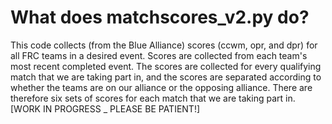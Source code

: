 What does matchscores_v2.py do?
===============================
This code collects (from the Blue Alliance) scores (ccwm, opr, and dpr) for all FRC teams in a desired event. Scores are collected from each team's 
most recent completed event. The scores are collected for every qualifying match that we are taking part in, and the scores are separated according to 
whether the teams are on our alliance or the opposing alliance. There are therefore six sets of scores for each match that we are taking part in.
[WORK IN PROGRESS _ PLEASE BE PATIENT!]
